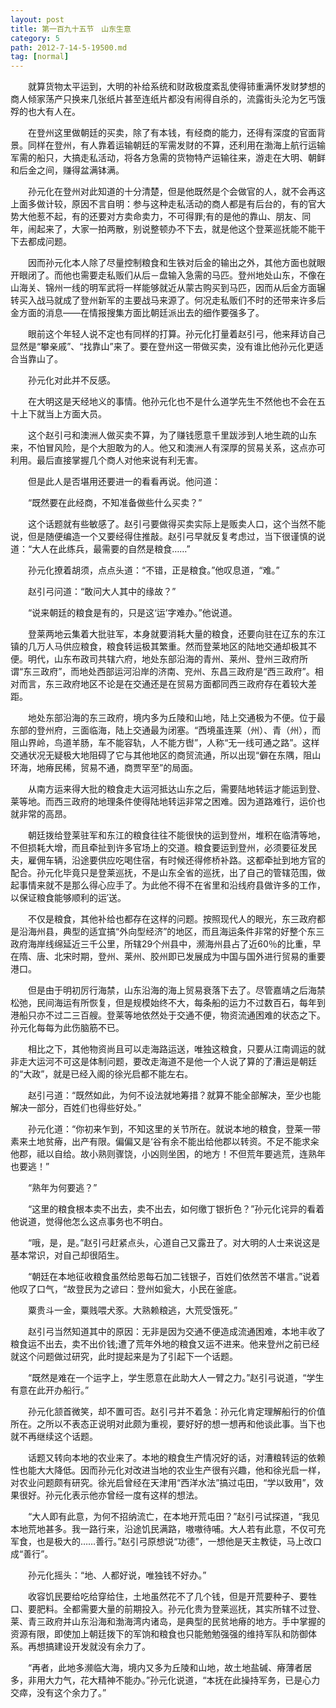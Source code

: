 ```yaml
---
layout: post
title: 第一百九十五节　山东生意
category: 5
path: 2012-7-14-5-19500.md
tag: [normal]
---
```


　　就算货物太平运到，大明的补给系统和财政极度紊乱使得铈重满怀发财梦想的商人倾家荡产只换来几张纸片甚至连纸片都没有闹得自杀的，流露街头沦为乞丐饿殍的也大有人在。

　　在登州这里做朝廷的买卖，除了有本钱，有经商的能力，还得有深度的官面背景。同样在登州，有人靠着运输朝廷的军需发财的不算，还利用在渤海上航行运输军需的船只，大搞走私活动，将各方急需的货物特产运输往来，游走在大明、朝鲜和后金之间，赚得盆满钵满。

　　孙元化在登州对此知道的十分清楚，但是他既然是个会做官的人，就不会再这上面多做计较，原因不言自明：参与这种走私活动的商人都是有后台的，有的官大势大他惹不起，有的还要对方卖命卖力，不可得罪;有的是他的靠山、朋友、同年，闹起来了，大家一拍两散，别说整顿办不下去，就是他这个登莱巡抚能不能干下去都成问题。

　　因而孙元化本人除了尽量控制粮食和生铁对后金的输出之外，其他方面也就眼开眼闭了。而他也需要走私贩们从后－盘输入急需的马匹。登州地处山东，不像在山海关、锦州一线的明军武将一样能够就近从蒙古购买到马匹，因而从后金方面辗转买入战马就成了登州新军的主要战马来源了。何况走私贩们不时的还带来许多后金方面的消息――在情报搜集方面比朝廷派出去的细作要强多了。

　　眼前这个年轻人说不定也有同样的打算。孙元化打量着赵引弓，他来拜访自己显然是“攀亲戚”、“找靠山”来了。要在登州这一带做买卖，没有谁比他孙元化更适合当靠山了。

　　孙元化对此并不反感。

　　在大明这是天经地义的事情。他孙元化也不是什么道学先生不然他也不会在五十上下就当上方面大员。

　　这个赵引弓和澳洲人做买卖不算，为了赚钱愿意千里跋涉到人地生疏的山东来，不怕冒风险，是个大胆敢为的人。他又和澳洲人有深厚的贸易关系，这点亦可利用。最后直接掌握几个商人对他来说有利无害。

　　但是此人是否堪用还要进一的看看再说。他问道：

　　“既然要在此经商，不知准备做些什么买卖？”

　　这个话题就有些敏感了。赵引弓要做得买卖实际上是贩卖人口，这个当然不能说，但是随便编造一个又要经得住推敲。赵引弓早就反复考虑过，当下很谨慎的说道：“大人在此练兵，最需要的自然是粮食……”

　　孙元化撩着胡须，点点头道：“不错，正是粮食。”他叹息道，“难。”

　　赵引弓问道：“敢问大人其中的缘故？”

　　“说来朝廷的粮食是有的，只是这‘运’字难办。”他说道。

　　登莱两地云集着大批驻军，本身就要消耗大量的粮食，还要向驻在辽东的东江镇的几万人马供应粮食，粮食转运极其繁重。然而登莱地区的陆地交通却极其不便。明代，山东布政司共辖六府，地处东部沿海的青州、莱州、登州三政府所谓“东三政府”，而地处西部运河沿岸的济南、兖州、东昌三政府是“西三政府”。相对而言，东三政府地区不论是在交通还是在贸易方面都同西三政府存在着较大差距。

　　地处东部沿海的东三政府，境内多为丘陵和山地，陆上交通极为不便。位于最东部的登州府，三面临海，陆上交通最为闭塞。“西境虽连莱（州）、青（州），而阻山界岭，鸟道羊肠，车不能容轨，人不能方辔”，人称“无一线可通之路”。这样交通状况无疑极大地阻碍了它与其他地区的商贸流通，所以出现“僻在东隅，阻山环海，地瘠民稀，贸易不通，商贾罕至”的局面。

　　从南方运来得大批的粮食走大运河抵达山东之后，需要陆地转运才能运到登、莱等地。而西三政府的地理条件使得陆地转运非常之困难。因为道路难行，运价也就非常的高昂。

　　朝廷拨给登莱驻军和东江的粮食往往不能很快的运到登州，堆积在临清等地，不但损耗大增，而且牵扯到许多官场上的交道。粮食要运到登州，必须要征发民夫，雇佣车辆，沿途要供应吃喝住宿，有时候还得修桥补路。这都牵扯到地方官的配合。孙元化毕竟只是登莱巡抚，不是山东全省的巡抚，出了自己的管辖范围，做起事情来就不是那么得心应手了。为此他不得不在省里和沿线府县做许多的工作，以保证粮食能够顺利的运′送。

　　不仅是粮食，其他补给也都存在这样的问题。按照现代人的眼光，东三政府都是沿海州县，典型的适宜搞“外向型经济”的地区，而且海运条件非常的好整个东三政府海岸线绵延近三千公里，所辖29个州县中，濒海州县占了近60％的比重，早在隋、唐、北宋时期，登州、莱州、胶州即已发展成为中国与国外进行贸易的重要港口。

　　但是由于明初厉行海禁，山东沿海的海上贸易衰落下去了。尽管嘉靖之后海禁松弛，民间海运有所恢复，但是规模始终不大，每条船的运力不过数百石，每年到港船只亦不过二三百艘。登莱等地依然处于交通不便，物资流通困难的状态之下。孙元化每每为此伤脑筋不已。

　　相比之下，其他物资尚且可以走海路运送，唯独这粮食，只要从江南调运的就非走大运河不可这是体制问题，要改走海道不是他一个人说了算的了漕运是朝廷的“大政”，就是已经入阁的徐光启都不能左右。

　　赵引弓道：“既然如此，为何不设法就地筹措？就算不能全部解决，至少也能解决一部分，百姓们也得些好处。”

　　孙元化道：“你初来乍到，不知这里的关节所在。就说本地的粮食，登莱一带素来土地贫瘠，出产有限。偏偏又是‘谷有余不能出给他郡以转资。不足不能求籴他郡，祗以自给。故小熟则骤饶，小凶则坐困，的地方！不但荒年要逃荒，连熟年也要逃！”

　　“熟年为何要逃？”

　　“这里的粮食根本卖不出去，卖不出去，如何缴丁银折色？”孙元化诧异的看着他说道，觉得他怎么这点事务也不明白。

　　“哦，是，是。”赵引弓赶紧点头，心道自己又露丑了。对大明的人士来说这是基本常识，对自己却很陌生。

　　“朝廷在本地征收粮食虽然给恩每石加二钱银子，百姓们依然苦不堪言。”说着他叹了口气，“故登民为之谚曰：登州如瓮大，小民在釜底。

　　粟贵斗一金，粟贱喂犬豕。大熟赖粮逃，大荒受饿死。”

　　赵引弓当然知道其中的原因：无非是因为交通不便造成流通困难，本地丰收了粮食运不出去，卖不出价钱;遭了荒年外地的粮食又运不进来。他来登州之前已经就这个问题做过研究，此时提起来是为了引起下一个话题。

　　“既然是难在一个运字上，学生愿意在此助大人一臂之力。”赵引弓说道，“学生有意在此开办船行。”

　　孙元化颔首微笑，却不置可否。赵引弓并不着急：孙元化肯定理解船行的价值所在。之所以不表态正说明对此颇为重视，要好好的想一想再和他谈此事。当下也就不再继续这个话题。

　　话题又转向本地的农业来了。本地的粮食生产情况好的话，对漕粮转运的依赖性也能大大降低。因而孙元化对改进当地的农业生产很有兴趣，他和徐光启一样，对农业问题颇有研究。徐光启曾经在天津用“西洋水法”搞过屯田，“学以致用”，效果很好。孙元化表示他亦曾经一度有这样的想法。

　　“大人即有此意，为何不招纳流亡，在本地开荒屯田？”赵引弓试探道，“我见本地荒地甚多。我一路行来，沿途饥民满路，嗷嗷待哺。大人若有此意，不仅可充军食，也是极大的……善行。”赵引弓原想说“功德”，一想他是天主教徒，马上改口成“善行”。

　　孙元化摇头：“地、人都好说，唯独钱不好办。”

　　收容饥民要给吃给穿给住，土地虽然花不了几个钱，但是开荒要种子、要牲口、要肥料。全都需要大量的前期投入。孙元化贵为登莱巡抚，其实所辖不过登、莱、青三政府并山东沿海和渤海湾内诸岛，是典型的民贫地瘠的地方。手中掌握的资源有限，即使加上朝廷拨下的军饷和粮食也只能勉勉强强的维持军队和防御体系。再想搞建设开发就没有余力了。

　　“再者，此地多濒临大海，境内又多为丘陵和山地，故土地盐碱、瘠薄者居多，非用大力气，花大精神不能办。”孙元化说道，“本抚在此操持军务，已是心力交瘁，没有这个余力了。”
